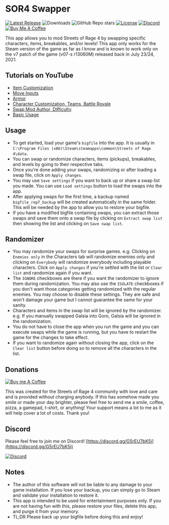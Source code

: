 # SOR4 Swapper

[![Latest Release](https://badgen.net/github/release/honganqi/SOR4CharacterSwapper "Latest Release")](https://github.com/honganqi/SOR4CharacterSwapper/releases/latest) ![Downloads](https://img.shields.io/github/downloads/honganqi/SOR4CharacterSwapper/total "Downloads") ![GitHub Repo stars](https://img.shields.io/github/stars/honganqi/SOR4CharacterSwapper "GitHub Repo stars") [![License](https://img.shields.io/github/license/honganqi/SOR4CharacterSwapper "License")](https://github.com/honganqi/SOR4CharacterSwapper/blob/main/LICENSE) [![Discord](https://badgen.net/discord/members/5J63RUM8C4?icon=discord&label "Discord")](https://discord.gg/5J63RUM8C4) [![Buy Me A Coffee](https://badgen.net/badge/icon/Donate?icon=buymeacoffee&label "Donate through Buy Me A Coffee")](https://buymeacoffee.com/honganqi)

This app allows you to mod Streets of Rage 4 by swapping
specific characters, items, breakables, and/or levels!
This app only works for the Steam version of the game as far
as I know and is known to work only on the v7 patch of the
game (v07-s r13060M) released back in July 23/24, 2021.

## Tutorials on YouTube
* [Item Customization](https://youtu.be/yPo7oOXnq9g)
* [Move Inputs](https://youtu.be/O7lH-5gBrXY)
* [Armor](https://youtu.be/IXv2w2yVzVM)
* [Character Customization, Teams, Battle Royale](https://youtu.be/zr34cwzrnrM)
* [Swap Mod Author, Difficulty](https://youtu.be/w1_efI2H4Hg)
* [Basic Usage](https://youtu.be/9uCy-UJBRkA)

## Usage
* To get started, load your game's `bigfile` into the app. It
is usually in `C:\Program Files
(x86)\Steam\steamapps\common\Streets of Rage 4\data`.
* You can swap or randomize characters, items (pickups),
breakables, and levels by going to their respective tabs.
* Once you're done adding your swaps, randomizing or after
loading a swap file, click on `Apply changes`.
* You may use `Save settings` if you want to back up or share
a swap list you made. You can use `Load settings` button to
load the swaps into the app.
* After applying swaps for the first time, a backup named
`bigfile_rep7_backup` will be created automatically in the
same folder. This will be needed by the app to allow you to
restore your bigfile.
* If you have a modified bigfile containing swaps, you can
extract those swaps and save them onto a swap file by
clicking on `Extract swap list` then showing the list and
clicking on `Save swap list`.

## Randomizer
* You may randomize your swaps for surprise games. e.g. 
Clicking on `Enemies only` in the Characters tab will
randomize enemies only and clicking on `Everybody` will
randomize everybody including playable characters. Click on
`Apply changes` if you're settled with the list or
`Clear list` and randomize again if you want.
* The `IGNORE` checkboxes are there if you want the randomizer
to ignore them during randomization. You may also use the
`ISOLATE` checkboxes if you don't want those categories
getting randomized with the regular enemies. You may choose to
disable these settings. They are safe and won't damage your
game but I cannot guarantee the same for your sanity.
* Characters and items in the swap list will be ignored by the
randomizer. e.g. If you manually swapped Galsia into Goro,
Galsia will be ignored in the randomization.
* You do not have to close the app when you run the game and
you can execute swaps while the game is running, but you have
to restart the game for the changes to take effect.
* If you want to randomize again without closing the app,
click on the `Clear list` button before doing so to remove
all the characters in the list.

## Donations
[![Buy me A Coffee](http://sidestreamnetwork.net/wp-content/uploads/2021/06/white-button-e1624263691285.png "Buy Me A Coffee")](https://buymeacoffee.com/honganqi)

This was created for the Streets of Rage 4 community with
love and care  and is provided without charging anybody.
If this has somehow made you smile or made your day brighter,
please feel free to send me a smile, coffee, pizza, a gamepad,
t-shirt, or anything! Your support means a lot to me as it
will help cover a lot of costs. Thank you!

## Discord
Please feel free to join me on Discord!
[https://discord.gg/G5rEU7bK5j](https://discord.gg/G5rEU7bK5j)

[![Discord](https://discord.com/assets/f9bb9c4af2b9c32a2c5ee0014661546d.png)](https://discord.gg/G5rEU7bK5j)

## Notes
* The author of this software will not be liable to any
damage to your game installation. If you lose your backup,
you can simply go to Steam and validate your installation to
restore it.
* This app is intended to be used for entertainment purposes
only. If you are not having fun with this, please restore
your files, delete this app, and purge it from your memory.
* TL;DR Please back up your bigfile before doing this and
enjoy!
